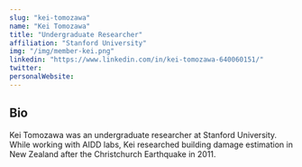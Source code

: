 ```yaml
---
slug: "kei-tomozawa"
name: "Kei Tomozawa"
title: "Undergraduate Researcher"
affiliation: "Stanford University"
img: "/img/member-kei.png"
linkedin: "https://www.linkedin.com/in/kei-tomozawa-640060151/"
twitter: 
personalWebsite: 
---
```

## Bio

Kei Tomozawa was an undergraduate researcher at Stanford University.
While working with AIDD labs, Kei researched building damage estimation in New Zealand after the Christchurch Earthquake in 2011.